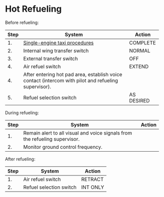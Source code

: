 # Hot Refueling

Before refueling:

| Step | System                                                                                               | Action     |
|------|------------------------------------------------------------------------------------------------------|------------|
| 1.   | [Single-engine taxi procedures](single_engine_taxi.md)                                               | COMPLETE   |
| 2.   | Internal wing transfer switch                                                                        | NORMAL     |
| 3.   | External transfer switch                                                                             | OFF        |
| 4.   | Air refuel switch                                                                                    | EXTEND     |
| 4.   | After entering hot pad area, establish voice contact (intercom with pilot and refueling supervisor). |            |
| 5.   | Refuel selection switch                                                                              | AS DESIRED |

During refueling:

| Step | System                                                                      | Action |
|------|-----------------------------------------------------------------------------|--------|
| 1.   | Remain alert to all visual and voice signals from the refueling supervisor. |        |
| 2.   | Monitor ground control frequency.                                           |        |

After refueling:

| Step | System                  | Action   |
|------|-------------------------|----------|
| 1.   | Air refuel switch       | RETRACT  |
| 2.   | Refuel selection switch | INT ONLY |